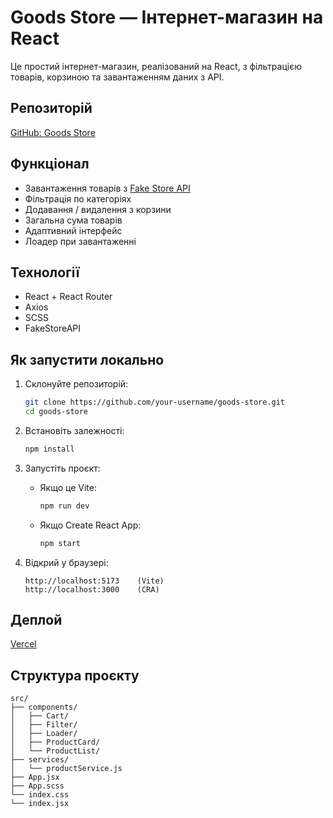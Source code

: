 # Goods Store — Інтернет-магазин на React

Це простий інтернет-магазин, реалізований на React, з фільтрацією товарів, корзиною та завантаженням даних з API.

## Репозиторій

[ GitHub: Goods Store](https://github.com/AlexandraKazakova1/test-pixoram)

## Функціонал

- Завантаження товарів з [Fake Store API](https://fakestoreapi.com)
- Фільтрація по категоріях
- Додавання / видалення з корзини
- Загальна сума товарів
- Адаптивний інтерфейс
- Лоадер при завантаженні

## Технології

- React + React Router
- Axios
- SCSS
- FakeStoreAPI

## Як запустити локально

1. Склонуйте репозиторій:

   ```bash
   git clone https://github.com/your-username/goods-store.git
   cd goods-store
   ```

2. Встановіть залежності:

   ```bash
   npm install
   ```

3. Запустіть проєкт:

   - Якщо це Vite:
     ```bash
     npm run dev
     ```
   - Якщо Create React App:
     ```bash
     npm start
     ```

4. Відкрий у браузері:
   ```
   http://localhost:5173    (Vite)
   http://localhost:3000    (CRA)
   ```

## Деплой

[Vercel](https://test-pixoram.vercel.app/)

## Структура проєкту

```
src/
├── components/
│   ├── Cart/
│   ├── Filter/
│   ├── Loader/
│   ├── ProductCard/
│   └── ProductList/
├── services/
│   └── productService.js
├── App.jsx
├── App.scss
└── index.css
└── index.jsx

```
